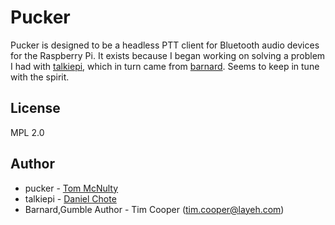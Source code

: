 # Pucker


Pucker is designed to be a headless PTT client for Bluetooth audio devices for the Raspberry Pi. It exists because I began working on solving a problem I had with [talkiepi](https://github.com/dchote/talkiepi), which in turn came from [barnard](https://github.com/layeh/barnard). Seems to keep in tune with the spirit.

## License

MPL 2.0

## Author

- pucker - [Tom McNulty](https://github.com/TLMcNulty)
- talkiepi - [Daniel Chote](https://github.com/dchote)
- Barnard,Gumble Author - Tim Cooper (<tim.cooper@layeh.com>)
